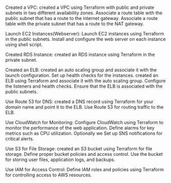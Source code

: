 Created a VPC:
created a VPC using Terraform with public and private subnets in two different availability zones.
Associate a route table with the public subnet that has a route to the internet gateway. 
Associate a route table with the private subnet that has a route to the NAT gateway. 


Launch EC2 Instances(Webserver):
Launch EC2 instances using Terraform in the public subnets. 
Install and configure the web server on each instance using shell script. 


Created RDS Instance:
created an RDS instance using Terraform in the private subnet. 

Created an ELB:
created an auto scaling group and associate it with the launch configuration. Set up health checks for the instances.
created an ELB using Terraform and associate it with the auto scaling group. 
Configure the listeners and health checks. Ensure that the ELB is associated with the public subnets.

Use Route 53 for DNS:
created a DNS record using Terraform for your domain name and point it to the ELB. 
Use Route 53 for routing traffic to the ELB.

Use CloudWatch for Monitoring:
Configure CloudWatch using Terraform to monitor the performance of the web application. 
Define alarms for key metrics such as CPU utilization. 
Optionally we Set up SNS notifications for critical alerts.

Use S3 for File Storage:
created an S3 bucket using Terraform for file storage. 
Define proper bucket policies and access control. 
Use the bucket for storing user files, application logs, and backups.

Use IAM for Access Control:
Define IAM roles and policies using Terraform for controlling access to AWS resources. 
